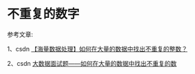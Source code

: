 # 不重复的数字

参考文章: 

1、csdn [【海量数据处理】如何在大量的数据中找出不重复的整数？](https://blog.csdn.net/hehuanchun0311/article/details/106002411)

2、csdn [大数据面试题——如何在大量的数据中找出不重复的数](https://blog.csdn.net/kingyuan666/article/details/84584017)

